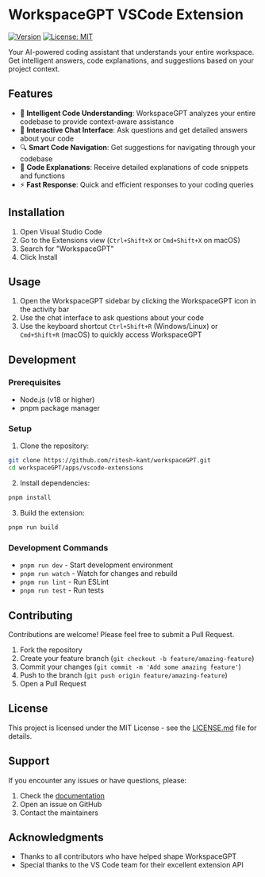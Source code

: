 # WorkspaceGPT VSCode Extension


[![Version](https://img.shields.io/visual-studio-marketplace/v/Riteshkant.workspacegpt-vscode-extension.svg)](https://marketplace.visualstudio.com/items?itemName=Riteshkant.workspacegpt-vscode-extension)
[![License: MIT](https://img.shields.io/badge/License-MIT-yellow.svg)](https://opensource.org/licenses/MIT)

Your AI-powered coding assistant that understands your entire workspace. Get intelligent answers, code explanations, and suggestions based on your project context.

## Features

- 🤖 **Intelligent Code Understanding**: WorkspaceGPT analyzes your entire codebase to provide context-aware assistance
- 💬 **Interactive Chat Interface**: Ask questions and get detailed answers about your code
- 🔍 **Smart Code Navigation**: Get suggestions for navigating through your codebase
- 📝 **Code Explanations**: Receive detailed explanations of code snippets and functions
- ⚡ **Fast Response**: Quick and efficient responses to your coding queries

## Installation

1. Open Visual Studio Code
2. Go to the Extensions view (`Ctrl+Shift+X` or `Cmd+Shift+X` on macOS)
3. Search for "WorkspaceGPT"
4. Click Install

## Usage

1. Open the WorkspaceGPT sidebar by clicking the WorkspaceGPT icon in the activity bar
2. Use the chat interface to ask questions about your code
3. Use the keyboard shortcut `Ctrl+Shift+R` (Windows/Linux) or `Cmd+Shift+R` (macOS) to quickly access WorkspaceGPT


## Development

### Prerequisites

- Node.js (v18 or higher)
- pnpm package manager

### Setup

1. Clone the repository:
```bash
git clone https://github.com/ritesh-kant/workspaceGPT.git
cd workspaceGPT/apps/vscode-extensions
```

2. Install dependencies:
```bash
pnpm install
```

3. Build the extension:
```bash
pnpm run build
```

### Development Commands

- `pnpm run dev` - Start development environment
- `pnpm run watch` - Watch for changes and rebuild
- `pnpm run lint` - Run ESLint
- `pnpm run test` - Run tests

## Contributing

Contributions are welcome! Please feel free to submit a Pull Request.

1. Fork the repository
2. Create your feature branch (`git checkout -b feature/amazing-feature`)
3. Commit your changes (`git commit -m 'Add some amazing feature'`)
4. Push to the branch (`git push origin feature/amazing-feature`)
5. Open a Pull Request

## License

This project is licensed under the MIT License - see the [LICENSE.md](LICENSE.md) file for details.

## Support

If you encounter any issues or have questions, please:
1. Check the [documentation](docs/)
2. Open an issue on GitHub
3. Contact the maintainers

## Acknowledgments

- Thanks to all contributors who have helped shape WorkspaceGPT
- Special thanks to the VS Code team for their excellent extension API 